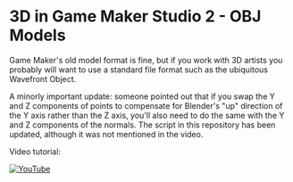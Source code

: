 # 3D in Game Maker Studio 2 - OBJ Models

Game Maker's old model format is fine, but if you work with 3D artists you probably will want to use a standard file format such as the ubiquitous Wavefront Object.

A minorly important update: someone pointed out that if you swap the Y and Z components of points to compensate for Blender's "up" direction of the Y axis rather than the Z axis, you'll also need to do the same with the Y and Z components of the normals. The script in this repository has been updated, although it was not mentioned in the video.

Video tutorial:

[![YouTube](https://i.ytimg.com/vi/9HL5w9NfFVE/hqdefault.jpg)](https://www.youtube.com/watch?v=9HL5w9NfFVE)
